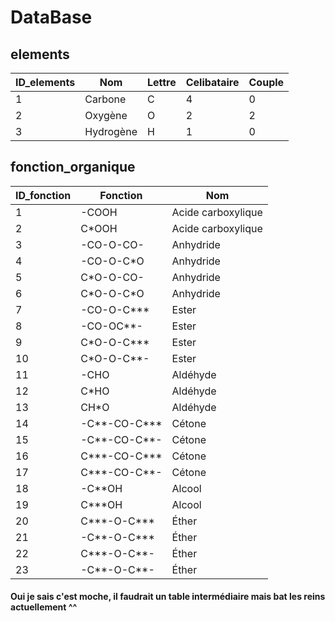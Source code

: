 # DataBase

## elements

| ID_elements | Nom | Lettre | Celibataire | Couple |
| ----------- | --- | ------ | ----------- | ------ |
| 1           |Carbone|   C  |      4      |    0   |
| 2           |Oxygène|   O  |      2      |    2   |
| 3           |Hydrogène| H  |      1      |    0   |

## fonction_organique

| ID_fonction | Fonction | Nom |
| ----------- | -------- | --- |
| 1           | -COOH | Acide carboxylique |
| 2           | C\*OOH | Acide carboxylique |
| 3           | -CO-O-CO- | Anhydride |
| 4           | -CO-O-C\*O | Anhydride |
| 5           | C\*O-O-CO- | Anhydride |
| 6           | C\*O-O-C\*O | Anhydride |
| 7           | -CO-O-C\*\*\*| Ester |
| 8           | -CO-OC\*\*- | Ester |
| 9           | C\*O-O-C\*\*\* | Ester |
| 10          | C\*O-O-C\*\*-| Ester |
| 11          | -CHO | Aldéhyde |
| 12          | C\*HO | Aldéhyde |
| 13          | CH\*O | Aldéhyde |
| 14          | -C\*\*-CO-C\*\*\* | Cétone |
| 15          | -C\*\*-CO-C\*\*- | Cétone |
| 16          | C\*\*\*-CO-C\*\*\* | Cétone |
| 17          | C\*\*\*-CO-C\*\*- | Cétone |
| 18          | -C*\*OH | Alcool |
| 19          | C\*\*\*OH | Alcool |
| 20          | C\*\*\*-O-C\*\*\* | Éther |
| 21          | -C\*\*-O-C\*\*\* | Éther |
| 22          | C\*\*\*-O-C\*\*- | Éther |
| 23          | -C\*\*-O-C\*\*-| Éther |

#### Oui je sais c'est moche, il faudrait un table intermédiaire mais bat les reins actuellement ^^
